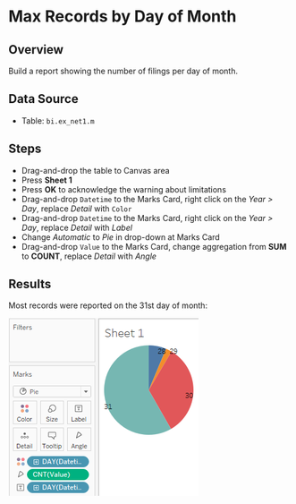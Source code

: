 # Max Records by Day of Month

## Overview

Build a report showing the number of filings per day of month.

## Data Source

* Table: `bi.ex_net1.m`

## Steps

* Drag-and-drop the table to Canvas area
* Press **Sheet 1**
* Press **OK** to acknowledge the warning about limitations
* Drag-and-drop `Datetime` to the Marks Card, right click on the _Year > Day_, replace _Detail_ with `Color`
* Drag-and-drop `Datetime` to the Marks Card, right click on the _Year > Day_, replace _Detail_ with _Label_
* Change _Automatic_ to _Pie_ in drop-down at Marks Card
* Drag-and-drop `Value` to the Marks Card, change aggregation from **SUM** to **COUNT**, replace _Detail_ with _Angle_

## Results

Most records were reported on the 31st day of month:

![](../images/pie.png)
